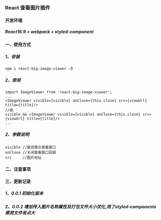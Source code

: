 ### React 查看图片插件

#### 开发环境
##### React16.9 + webpack  + styled-component

#### 一、使用方式

##### 1、安装
    npm i react-big-image-viewer -D

##### 2、使用 
    import ImageViewer from 'react-big-image-viewer';
    ...
    <ImageViewer visible={visible} onClose={this.close} src={viewUrl} title={title}/>
    //或
    visible && <ImageViewer visible={visible} onClose={this.close} src={viewUrl} title={title}/>
    ...
##### 2、参数说明
    visible //是否展示查看窗口
    onClose //关闭查看窗口回调
    src     //图片地址

#### 二、注意事项



#### 三、更新记录

##### 1、0.0.1 初始化版本
##### 2、0.0.2 增加传入图片名称属性及打包文件大小优化,用了styled-components感觉文件有点大



